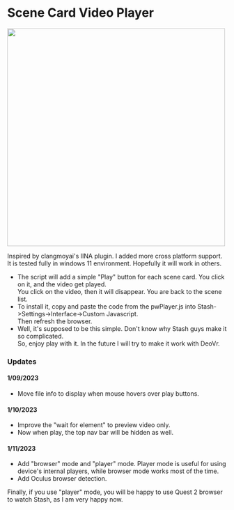 # Scene Card Video Player
<p>
<img src="https://user-images.githubusercontent.com/22040708/211264163-5f25f566-8217-4334-9df6-ca742a5e92c5.png" width=500 />
<p>
Inspired by clangmoyai's IINA plugin. I added more cross platform support. <br>
It is tested fully in windows 11 environment. Hopefully it will work in others. <br>

* The script will add a simple "Play" button for each scene card. You click on it, and the video get played.<br>
You click on the video, then it will disappear. You are back to the scene list. <br>
* To install it, copy and paste the code from the pwPlayer.js into Stash->Settings->Interface->Custom Javascript.<br>
Then refresh the browser.
* Well, it's supposed to be this simple. Don't know why Stash guys make it so complicated. <br>
So, enjoy play with it. In the future I will try to make it work with DeoVr.

### Updates
#### 1/09/2023
* Move file info to display when mouse hovers over play buttons.
#### 1/10/2023
* Improve the "wait for element" to preview video only.
* Now when play, the top nav bar will be hidden as well.
#### 1/11/2023
* Add "browser" mode and "player" mode. Player mode is useful for using device's internal players, while browser mode works most of the time.
* Add Oculus browser detection.
<p>
Finally, if you use "player" mode, you will be happy to use Quest 2 browser to watch Stash, as I am very happy now.
